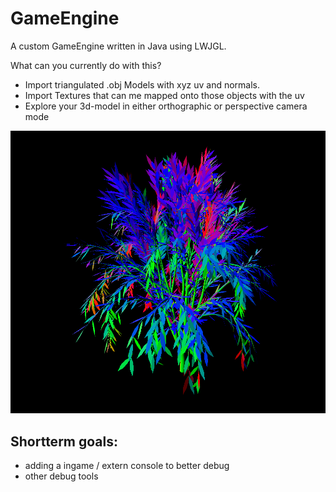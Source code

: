 # GameEngine
A custom GameEngine written in Java using LWJGL.

What can you currently do with this?

- Import triangulated .obj Models with xyz uv and normals.
- Import Textures that can me mapped onto those objects with the uv
- Explore your 3d-model in either orthographic or perspective camera mode


![tree imported from blender colored with normals](/assets/preview.png?raw=true)


## Shortterm goals:
- adding a ingame / extern console to better debug
- other debug tools
